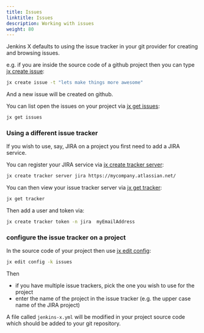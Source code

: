 ```yaml
---
title: Issues
linktitle: Issues
description: Working with issues
weight: 80
---
```


Jenkins X defaults to using the issue tracker in your git provider for creating and browsing issues.

e.g. if you are inside the source code of a github project then you can type [jx create issue](/commands/jx_create_issue/):

```sh
jx create issue -t "lets make things more awesome"
```

And a new issue will be created on github.

You can list open the issues on your project via [jx get issues](/commands/jx_get_issues/):

```sh
jx get issues
```

### Using a different issue tracker

If you wish to use, say, JIRA on a project you first need to add a JIRA service.

You can register your JIRA service via [jx create tracker server](/commands/jx_create_tracker_server/):

```sh
jx create tracker server jira https://mycompany.atlassian.net/
```

You can then view your issue tracker server via [jx get tracker](/commands/jx_get_tracker/):

```sh
jx get tracker
```

Then add a user and token via:

```sh
jx create tracker token -n jira  myEmailAddress
```

### configure the issue tracker on a project

In the source code of your project then use [jx edit config](/commands/jx_edit_config/):

```sh
jx edit config -k issues
```

Then

* if you have multiple issue trackers, pick the one you wish to use for the project
* enter the name of the project in the issue tracker (e.g. the upper case name of the JIRA project)

A file called `jenkins-x.yml` will be modified in your project source code which should be added to your git repository.
